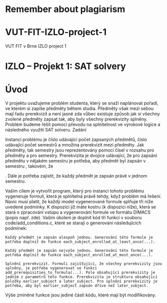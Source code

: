 # Remember about plagiarism
# VUT-FIT-IZLO-project-1
VUT FIT v Brne IZLO project 1

# IZLO – Projekt 1: SAT solvery
# Úvod

V projektu uvažujeme problém studenta, který se snaží naplánovat pořadí, ve kterém si zapíše předměty během studia. Předměty však mezi sebou mají řadu prerekvizit a není jasné zda vůbec existuje způsob jak si všechny zvolené předměty zapsat tak, aby byly všechny prerekvizity splněny. Problém budeme řešit pomocí převodu na splnitelnost ve výrokové logice a následného využití SAT solveru.
Zadání

Instancí problému je číslo
udávající počet zapsaných předmětů, číslo udávající počet semestrů a množina prerekvizit mezi předměty. Jak předměty, tak semestry jsou reprezentovány pomocí čísel v rozsahu pro předměty a pro semestry. Prerekvizita je dvojice udávající, že pro zapsání předmětu v nějakém semestru je potřeba, aby předmět byl zapsán v semestru , takovém, že

. Dále je potřeba zajistit, že každý předmět je zapsán právě v jednom semestru.

Vaším cílem je vytvořit program, který pro instanci tohoto problému vygeneruje formuli, která je splnitelná právě tehdy, když problém má řešení. Navíc musí platit, že každý model vygenerované formule splňuje tři níže uvedené podmínky. K dispozici již máte kostru (k dispozici níže), která se stará o zpracování vstupu a vygenerování formule ve formátu DIMACS (popis např. zde). Vaším úkolem je doplnit kód tří funkcí v souboru code/add_conditions.c, které se starají o generování následujících podmínek:

    Každý předmět je zapsán alespoň jednou. Generování této formule je potřeba doplnit do funkce each_subject_enrolled_at_least_once(...).

    Každý předmět je zapsán nejvýše jednou. Generování této formule je potřeba doplnit do funkce each_subject_enrolled_at_most_once(...).

    Splnění prerekvizit. Formuli zajišťující, že všechny prerekvizity jsou splněny, je potřeba vygenerovat ve funkci add_prerequisities_to_formula(...). Pole obsahující prerekvizity je jedním z parametrů této funkce. Prerekvizita je struktura obsahující položky earlier_subject a later_subject. Pro splnění prerekvizity je potřeba, aby byl earlier_subject zapsán dříve než later_subject.

Výše zmíněné funkce jsou jediné části kódu, které mají být modifikovány.
